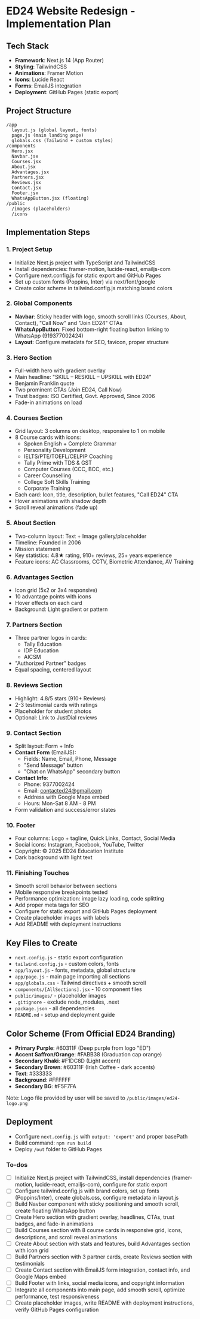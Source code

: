 <!-- af9213e6-f1e1-4e42-a91b-c2dac7b6b474 93d27f87-c66d-4a2e-ab2d-5435a16302a8 -->
# ED24 Website Redesign - Implementation Plan

## Tech Stack

- **Framework**: Next.js 14 (App Router)
- **Styling**: TailwindCSS
- **Animations**: Framer Motion
- **Icons**: Lucide React
- **Forms**: EmailJS integration
- **Deployment**: GitHub Pages (static export)

## Project Structure

```
/app
  layout.js (global layout, fonts)
  page.js (main landing page)
  globals.css (Tailwind + custom styles)
/components
  Hero.jsx
  Navbar.jsx
  Courses.jsx
  About.jsx
  Advantages.jsx
  Partners.jsx
  Reviews.jsx
  Contact.jsx
  Footer.jsx
  WhatsAppButton.jsx (floating)
/public
  /images (placeholders)
  /icons
```

## Implementation Steps

### 1. Project Setup

- Initialize Next.js project with TypeScript and TailwindCSS
- Install dependencies: framer-motion, lucide-react, emailjs-com
- Configure next.config.js for static export and GitHub Pages
- Set up custom fonts (Poppins, Inter) via next/font/google
- Create color scheme in tailwind.config.js matching brand colors

### 2. Global Components

- **Navbar**: Sticky header with logo, smooth scroll links (Courses, About, Contact), "Call Now" and "Join ED24" CTAs
- **WhatsAppButton**: Fixed bottom-right floating button linking to WhatsApp (919377002424)
- **Layout**: Configure metadata for SEO, favicon, proper structure

### 3. Hero Section

- Full-width hero with gradient overlay
- Main headline: "SKILL – RESKILL – UPSKILL with ED24"
- Benjamin Franklin quote
- Two prominent CTAs (Join ED24, Call Now)
- Trust badges: ISO Certified, Govt. Approved, Since 2006
- Fade-in animations on load

### 4. Courses Section

- Grid layout: 3 columns on desktop, responsive to 1 on mobile
- 8 Course cards with icons:
  - Spoken English + Complete Grammar
  - Personality Development
  - IELTS/PTE/TOEFL/CELPIP Coaching
  - Tally Prime with TDS & GST
  - Computer Courses (CCC, BCC, etc.)
  - Career Counselling
  - College Soft Skills Training
  - Corporate Training
- Each card: Icon, title, description, bullet features, "Call ED24" CTA
- Hover animations with shadow depth
- Scroll reveal animations (fade up)

### 5. About Section

- Two-column layout: Text + Image gallery/placeholder
- Timeline: Founded in 2006
- Mission statement
- Key statistics: 4.8★ rating, 910+ reviews, 25+ years experience
- Feature icons: AC Classrooms, CCTV, Biometric Attendance, AV Training

### 6. Advantages Section

- Icon grid (5x2 or 3x4 responsive)
- 10 advantage points with icons
- Hover effects on each card
- Background: Light gradient or pattern

### 7. Partners Section

- Three partner logos in cards:
  - Tally Education
  - IDP Education
  - AICSM
- "Authorized Partner" badges
- Equal spacing, centered layout

### 8. Reviews Section

- Highlight: 4.8/5 stars (910+ Reviews)
- 2-3 testimonial cards with ratings
- Placeholder for student photos
- Optional: Link to JustDial reviews

### 9. Contact Section

- Split layout: Form + Info
- **Contact Form** (EmailJS):
  - Fields: Name, Email, Phone, Message
  - "Send Message" button
  - "Chat on WhatsApp" secondary button
- **Contact Info**:
  - Phone: 9377002424
  - Email: contacted24@gmail.com
  - Address with Google Maps embed
  - Hours: Mon-Sat 8 AM - 8 PM
- Form validation and success/error states

### 10. Footer

- Four columns: Logo + tagline, Quick Links, Contact, Social Media
- Social icons: Instagram, Facebook, YouTube, Twitter
- Copyright: © 2025 ED24 Education Institute
- Dark background with light text

### 11. Finishing Touches

- Smooth scroll behavior between sections
- Mobile responsive breakpoints tested
- Performance optimization: image lazy loading, code splitting
- Add proper meta tags for SEO
- Configure for static export and GitHub Pages deployment
- Create placeholder images with labels
- Add README with deployment instructions

## Key Files to Create

- `next.config.js` - static export configuration
- `tailwind.config.js` - custom colors, fonts
- `app/layout.js` - fonts, metadata, global structure
- `app/page.js` - main page importing all sections
- `app/globals.css` - Tailwind directives + smooth scroll
- `components/[AllSections].jsx` - 10 component files
- `public/images/` - placeholder images
- `.gitignore` - exclude node_modules, .next
- `package.json` - all dependencies
- `README.md` - setup and deployment guide

## Color Scheme (From Official ED24 Branding)

- **Primary Purple**: #60311F (Deep purple from logo "ED")
- **Accent Saffron/Orange**: #FABB38 (Graduation cap orange)
- **Secondary Khaki**: #F1DC8D (Light accent)
- **Secondary Brown**: #60311F (Irish Coffee - dark accents)
- **Text**: #333333
- **Background**: #FFFFFF
- **Secondary BG**: #F5F7FA

Note: Logo file provided by user will be saved to `/public/images/ed24-logo.png`

## Deployment

- Configure `next.config.js` with `output: 'export'` and proper basePath
- Build command: `npm run build`
- Deploy `/out` folder to GitHub Pages

### To-dos

- [ ] Initialize Next.js project with TailwindCSS, install dependencies (framer-motion, lucide-react, emailjs-com), configure for static export
- [ ] Configure tailwind.config.js with brand colors, set up fonts (Poppins/Inter), create globals.css, configure metadata in layout.js
- [ ] Build Navbar component with sticky positioning and smooth scroll, create floating WhatsApp button
- [ ] Create Hero section with gradient overlay, headlines, CTAs, trust badges, and fade-in animations
- [ ] Build Courses section with 8 course cards in responsive grid, icons, descriptions, and scroll reveal animations
- [ ] Create About section with stats and features, build Advantages section with icon grid
- [ ] Build Partners section with 3 partner cards, create Reviews section with testimonials
- [ ] Create Contact section with EmailJS form integration, contact info, and Google Maps embed
- [ ] Build Footer with links, social media icons, and copyright information
- [ ] Integrate all components into main page, add smooth scroll, optimize performance, test responsiveness
- [ ] Create placeholder images, write README with deployment instructions, verify GitHub Pages configuration
